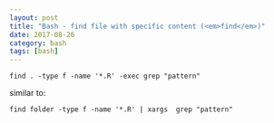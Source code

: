 ```yaml
---
layout: post
title: "Bash - find file with specific content (<em>find</em>)"
date: 2017-08-26
category: bash
tags: [bash]
---
```


```
find . -type f -name '*.R' -exec grep "pattern"
```

similar to:

```
find folder -type f -name '*.R' | xargs  grep "pattern"
```

